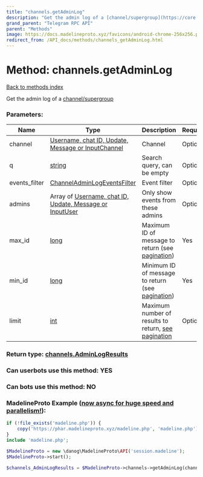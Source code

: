 ```yaml
---
title: "channels.getAdminLog"
description: "Get the admin log of a [channel/supergroup](https://core.telegram.org/api/channel)"
grand_parent: "Telegram RPC API"
parent: "Methods"
image: https://docs.madelineproto.xyz/favicons/android-chrome-256x256.png
redirect_from: /API_docs/methods/channels_getAdminLog.html
---
```

# Method: channels.getAdminLog
[Back to methods index](index.html)



Get the admin log of a [channel/supergroup](https://core.telegram.org/api/channel)

### Parameters:

| Name     |    Type       | Description | Required |
|----------|---------------|-------------|----------|
|channel|[Username, chat ID, Update, Message or InputChannel](/API_docs/types/InputChannel.html) | Channel | Optional|
|q|[string](/API_docs/types/string.html) | Search query, can be empty | Optional|
|events\_filter|[ChannelAdminLogEventsFilter](/API_docs/types/ChannelAdminLogEventsFilter.html) | Event filter | Optional|
|admins|Array of [Username, chat ID, Update, Message or InputUser](/API_docs/types/InputUser.html) | Only show events from these admins | Optional|
|max\_id|[long](/API_docs/types/long.html) | Maximum ID of message to return (see [pagination](https://core.telegram.org/api/offsets)) | Yes|
|min\_id|[long](/API_docs/types/long.html) | Minimum ID of message to return (see [pagination](https://core.telegram.org/api/offsets)) | Yes|
|limit|[int](/API_docs/types/int.html) | Maximum number of results to return, [see pagination](https://core.telegram.org/api/offsets) | Optional|


### Return type: [channels.AdminLogResults](/API_docs/types/channels.AdminLogResults.html)

### Can userbots use this method: **YES**

### Can bots use this method: **NO**


### MadelineProto Example ([now async for huge speed and parallelism!](https://docs.madelineproto.xyz/docs/ASYNC.html)):


```php
if (!file_exists('madeline.php')) {
    copy('https://phar.madelineproto.xyz/madeline.php', 'madeline.php');
}
include 'madeline.php';

$MadelineProto = new \danog\MadelineProto\API('session.madeline');
$MadelineProto->start();

$channels_AdminLogResults = $MadelineProto->channels->getAdminLog(channel: $InputChannel, q: 'string', events_filter: $ChannelAdminLogEventsFilter, admins: [$InputUser, $InputUser], max_id: $long, min_id: $long, limit: $int, );
```

